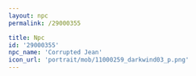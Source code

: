 ```yaml
---
layout: npc
permalink: /29000355

title: Npc
id: '29000355'
npc_name: 'Corrupted Jean'
icon_url: 'portrait/mob/11000259_darkwind03_p.png'
---
```

